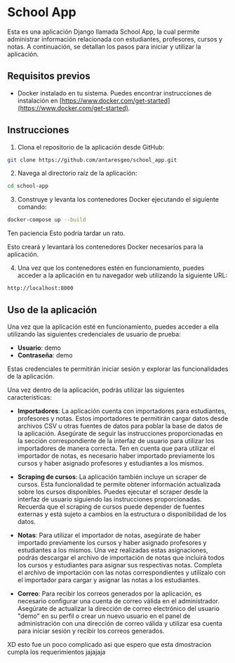 # School App

Esta es una aplicación Django llamada School App, la cual permite administrar información relacionada con estudiantes, profesores, cursos y notas. A continuación, se detallan los pasos para iniciar y utilizar la aplicación.

## Requisitos previos

- Docker instalado en tu sistema. Puedes encontrar instrucciones de instalación en [https://www.docker.com/get-started](https://www.docker.com/get-started).

## Instrucciones

1. Clona el repositorio de la aplicación desde GitHub:

```bash
git clone https://github.com/antaresgeo/school_app.git
```

2. Navega al directorio raíz de la aplicación:

```bash
cd school-app
```

3. Construye y levanta los contenedores Docker ejecutando el siguiente comando:

```bash
docker-compose up --build
```

Ten paciencia Esto podría tardar un rato.


Esto creará y levantará los contenedores Docker necesarios para la aplicación.

4. Una vez que los contenedores estén en funcionamiento, puedes acceder a la aplicación en tu navegador web utilizando la siguiente URL:

```
http://localhost:8000
```


## Uso de la aplicación

Una vez que la aplicación esté en funcionamiento, puedes acceder a ella utilizando las siguientes credenciales de usuario de prueba:

- **Usuario**: demo
- **Contraseña**: demo

Estas credenciales te permitirán iniciar sesión y explorar las funcionalidades de la aplicación.

Una vez dentro de la aplicación, podrás utilizar las siguientes características:

- **Importadores**: La aplicación cuenta con importadores para estudiantes, profesores y notas. Estos importadores te permitirán cargar datos desde archivos CSV u otras fuentes de datos para poblar la base de datos de la aplicación. Asegúrate de seguir las instrucciones proporcionadas en la sección correspondiente de la interfaz de usuario para utilizar los importadores de manera correcta. Ten en cuenta que para utilizar el importador de notas, es necesario haber importado previamente los cursos y haber asignado profesores y estudiantes a los mismos.

- **Scraping de cursos**: La aplicación también incluye un scraper de cursos. Esta funcionalidad te permite obtener información actualizada sobre los cursos disponibles. Puedes ejecutar el scraper desde la interfaz de usuario siguiendo las instrucciones proporcionadas. Recuerda que el scraping de cursos puede depender de fuentes externas y está sujeto a cambios en la estructura o disponibilidad de los datos.

- **Notas**: Para utilizar el importador de notas, asegúrate de haber importado previamente los cursos y haber asignado profesores y estudiantes a los mismos. Una vez realizadas estas asignaciones, podrás descargar el archivo de importación de notas que incluirá todos los cursos y estudiantes para asignar sus respectivas notas. Completa el archivo de importación con las notas correspondientes y utilízalo con el importador para cargar y asignar las notas a los estudiantes.

- **Correo**: Para recibir los correos generados por la aplicación, es necesario configurar una cuenta de correo válida en el administrador. Asegúrate de actualizar la dirección de correo electrónico del usuario "demo" en su perfil o crear un nuevo usuario en el panel de administración con una dirección de correo válida y utilizar esa cuenta para iniciar sesión y recibir los correos generados.

XD esto fue un poco complicado asi que espero que esta dmostracion cumpla los requerimientos jajajaja 
